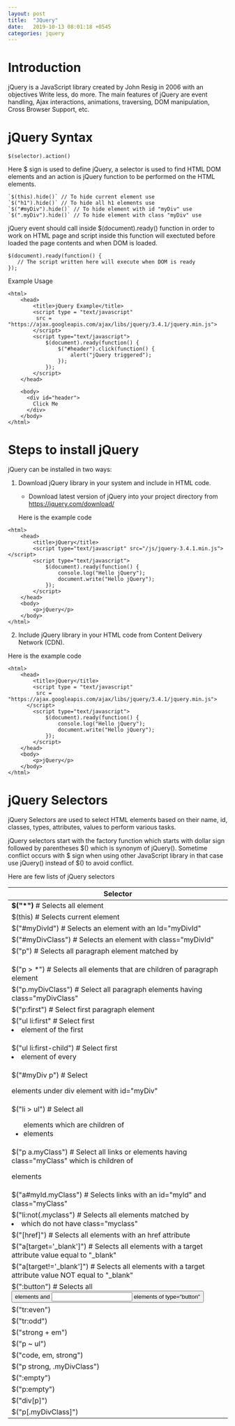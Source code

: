 ```yaml
---
layout: post
title:  "JQuery"
date:   2019-10-13 08:01:18 +0545
categories: jquery
---
```


# Introduction

jQuery is a JavaScript library created by John Resig in 2006 with an objectives Write less, do more. The main features of jQuery are event handling, Ajax interactions, animations, traversing, DOM manipulation, Cross Browser Support,  etc.

# jQuery Syntax

```
$(selector).action()
```
Here $ sign is used to define jQuery, a selector is used to find HTML DOM elements and an action is jQuery function to be performed on the HTML elements.

```
`$(this).hide()` // To hide current element use
`$("h1").hide()` // To hide all h1 elements use
`$("#myDiv").hide()` // To hide element with id "myDiv" use
`$(".myDiv").hide()` // To hide element with class "myDiv" use
```

jQuery event should call inside $(document).ready() function in order to work on HTML page and script inside this function will exectuted before loaded the page contents and when DOM is loaded.

```
$(document).ready(function() {
   // The script written here will execute when DOM is ready
});
```

Example Usage

```
<html>
    <head>
        <title>jQuery Example</title>
        <script type = "text/javascript" 
         src = "https://ajax.googleapis.com/ajax/libs/jquery/3.4.1/jquery.min.js">
        </script>
        <script type="text/javascript">
            $(document).ready(function() {
                $("#header").click(function() {
                    alert("jQuery triggered");
                });
            });
        </script>
    </head>

    <body>
      <div id="header">
        Click Me
      </div>
    </body>
</html>
```

# Steps to install jQuery

jQuery can be installed in two ways:

1. Download jQuery library in your system and include in HTML code.
    * Download latest version of jQuery into your project directory from https://jquery.com/download/
    
    Here is the example code

```
<html>
    <head>
        <title>jQuery</title>
        <script type="text/javascript" src="/js/jquery-3.4.1.min.js"></script>
        <script type="text/javascript">
            $(document).ready(function() {
                console.log("Hello jQuery");
                document.write("Hello jQuery");
            });
        </script>
    </head>
    <body>
        <p>jQuery</p>
    </body>
</html>
```

2. Include jQuery library in your HTML code from Content Delivery Network (CDN).

Here is the example code

```
<html>
    <head>
        <title>jQuery</title>
        <script type = "text/javascript" 
         src = "https://ajax.googleapis.com/ajax/libs/jquery/3.4.1/jquery.min.js">
      </script>
        <script type="text/javascript">
            $(document).ready(function() {
                console.log("Hello jQuery");
                document.write("Hello jQuery");
            });
        </script>
    </head>
    <body>
        <p>jQuery</p>
    </body>
</html>
```

# jQuery Selectors

jQuery Selectors are used to select HTML elements based on their name, id, classes, types, attributes, values to perform various tasks.

jQuery selectors start with the factory function which starts with dollar sign followed by parentheses $() which is synonym of jQuery(). Sometime conflict occurs with $ sign when using other JavaScript library in that case use jQuery() instead of $() to avoid conflict.

Here are few lists of jQuery selectors

| Selector                                                                       |
|--------------------------------------------------------------------------------|
| **$("*")** # Selects all element|
| $(this) # Selects current element|
| $("#myDivId") # Selects an element with an Id="myDivId"|
| $("#myDivClass")  # Selects an element with class="myDivId"|
| $("p") # Selects all paragraph element matched by <p>|
| $("p > *") # Selects all elements that are children of paragraph element|
| $("p.myDivClass") # Select all paragraph elements having class="myDivClass"  |
| $("p:first") # Select first paragraph element|
| $("ul li:first" # Select first <li> element of the first <ul>|
| $("ul li:first-child") # Select first <li> element of every <ul>|
| $("#myDiv p") # Select <p> elements under div element with id="myDiv"|
| $("li > ul") # Select all <ul> elements which are children of <li> elements|
| $("p a.myClass") # Select all links or <a> elements having class="myClass" which is children of <p> elements|
| $("a#myId.myClass") # Selects links with an id="myId" and class="myClass"|
| $("li:not(.myclass") # Selects all elements matched by <li> which do not have class="myclass" |
| $("[href]") # Selects all elements with an href attribute|
| $("a[target='_blank']") # Selects all <a> elements with a target attribute value equal to "_blank"|
| $("a[target!='_blank']") # Selects all <a> elements with a target attribute value NOT equal to "_blank"|
| $(":button") # Selects all <button> elements and <input> elements of type="button"|
| $("tr:even")|
| $("tr:odd")|
| $("strong + em")|
| $("p ~ ul")|
| $("code, em, strong")|
| $("p strong, .myDivClass")|
| $(":empty")|
| $("p:empty")|
| $("div[p]")|
| $("p[.myDivClass]")|
